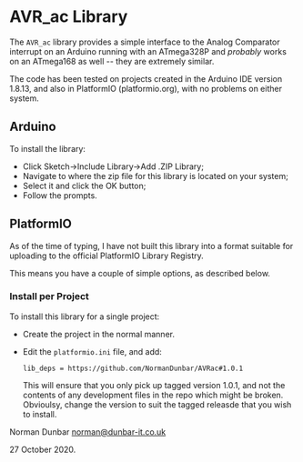 # AVR_ac Library

The `AVR_ac` library provides a simple interface to the Analog Comparator interrupt on an Arduino running with an ATmega328P and *probably* works on an ATmega168 as well -- they are extremely similar.

The code has been tested on projects created in the Arduino IDE version 1.8.13, and also in PlatformIO (platformio.org), with no problems on either system.

## Arduino

To install the library:

* Click Sketch->Include Library->Add .ZIP Library;
* Navigate to where the zip file for this library is located on your system;
* Select it and click the OK button;
* Follow the prompts.


## PlatformIO

As of the time of typing, I have not built this library into a format suitable for uploading to the official PlatformIO Library Registry. 

This means you have a couple of simple options, as described below.

### Install per Project

To install this library for a single project:

* Create the project in the normal manner.
* Edit the `platformio.ini` file, and add:

  ```
  lib_deps = https://github.com/NormanDunbar/AVRac#1.0.1
  ```

  This will ensure that you only pick up tagged version 1.0.1, and not the contents of any development files in the repo which might be broken. Obvioulsy, change the version to suit the tagged releasde that you wish to install.


Norman Dunbar
norman@dunbar-it.co.uk

27 October 2020.
